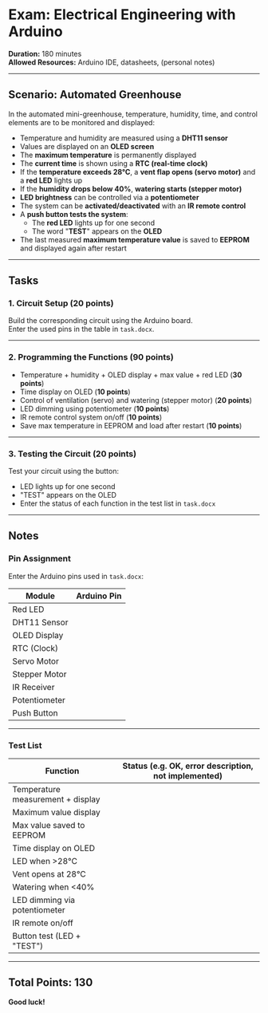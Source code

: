 # Exam: Electrical Engineering with Arduino

**Duration:** 180 minutes  
**Allowed Resources:** Arduino IDE, datasheets, (personal notes)

---

## Scenario: Automated Greenhouse

In the automated mini-greenhouse, temperature, humidity, time, and control elements are to be monitored and displayed:

- Temperature and humidity are measured using a **DHT11 sensor**  
- Values are displayed on an **OLED screen**  
- The **maximum temperature** is permanently displayed  
- The **current time** is shown using a **RTC (real-time clock)**  
- If the **temperature exceeds 28°C**, a **vent flap opens (servo motor)** and a **red LED** lights up  
- If the **humidity drops below 40%**, **watering starts (stepper motor)**  
- **LED brightness** can be controlled via a **potentiometer**  
- The system can be **activated/deactivated** with an **IR remote control**  
- A **push button tests the system**:
  - The **red LED** lights up for one second
  - The word "**TEST**" appears on the **OLED**
- The last measured **maximum temperature value** is saved to **EEPROM** and displayed again after restart

---

## Tasks

### 1. Circuit Setup (20 points)

Build the corresponding circuit using the Arduino board.  
Enter the used pins in the table in `task.docx`.

---

### 2. Programming the Functions (90 points)

- Temperature + humidity + OLED display + max value + red LED (**30 points**)  
- Time display on OLED (**10 points**)  
- Control of ventilation (servo) and watering (stepper motor) (**20 points**)  
- LED dimming using potentiometer (**10 points**)  
- IR remote control system on/off (**10 points**)  
- Save max temperature in EEPROM and load after restart (**10 points**)

---

### 3. Testing the Circuit (20 points)

Test your circuit using the button:

- LED lights up for one second  
- "TEST" appears on the OLED  
- Enter the status of each function in the test list in `task.docx`

---

## Notes

### Pin Assignment

Enter the Arduino pins used in `task.docx`:

| Module            | Arduino Pin |
|-------------------|-------------|
| Red LED           |             |
| DHT11 Sensor      |             |
| OLED Display      |             |
| RTC (Clock)       |             |
| Servo Motor       |             |
| Stepper Motor     |             |
| IR Receiver       |             |
| Potentiometer     |             |
| Push Button       |             |

---

### Test List

| Function                             | Status (e.g. OK, error description, not implemented) |
|--------------------------------------|------------------------------------------------------|
| Temperature measurement + display    |                                                      |
| Maximum value display                |                                                      |
| Max value saved to EEPROM            |                                                      |
| Time display on OLED                 |                                                      |
| LED when >28°C                       |                                                      |
| Vent opens at 28°C                   |                                                      |
| Watering when <40%                   |                                                      |
| LED dimming via potentiometer        |                                                      |
| IR remote on/off                     |                                                      |
| Button test (LED + "TEST")           |                                                      |

---

## Total Points: 130

**Good luck!**
